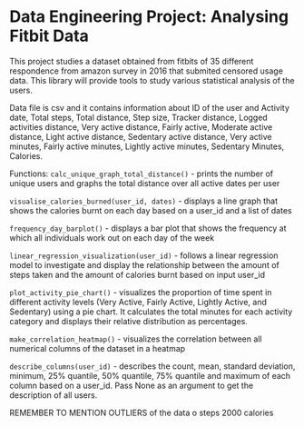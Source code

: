 # Data Engineering Project: Analysing Fitbit Data

This project studies a dataset obtained from fitbits of 35 different respondence from amazon survey in 2016 that submited censored usage data. This library will provide tools to study various statistical analysis of the users.

Data file is csv and it contains information about ID of the user and Activity date, Total steps, Total distance, Step size, Tracker distance, Logged activities distance, Very active distance, Fairly active, Moderate active distance, Light active distance, Sedentary active distance, Very active minutes, Fairly active minutes, Lightly active minutes, Sedentary Minutes, Calories. 

Functions: 
`calc_unique_graph_total_distance()` - prints the number of unique users and graphs the total distance over all active dates per user

`visualise_calories_burned(user_id, dates)` - displays a line graph that shows the calories burnt on each day based on a user_id and a list of dates

`frequency_day_barplot()` - displays a bar plot that shows the frequency at which all individuals work out on each day of the week

`linear_regression_visualization(user_id)` - follows a linear regression model to investigate and display the relationship between the amount of steps taken and the amount of calories burnt based on input user_id

`plot_activity_pie_chart()` - visualizes the proportion of time spent in different activity levels (Very Active, Fairly Active, Lightly Active, and Sedentary) using a pie chart. It calculates the total minutes for each activity category and displays their relative distribution as percentages.

`make_correlation_heatmap()` - visualizes the correlation between all numerical columns of the dataset in a heatmap

`describe_columns(user_id)` - describes the count, mean, standard deviation, minimum, 25% quantile, 50% quantile, 75% quantile and maximum of each column based on a user_id. Pass None as an argument to get the description of all users.


REMEMBER TO MENTION OUTLIERS of the data o steps 2000 calories